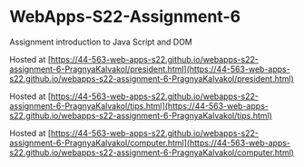 # WebApps-S22-Assignment-6
Assignment introduction to Java Script and DOM

Hosted at [https://44-563-web-apps-s22.github.io/webapps-s22-assignment-6-PragnyaKalvakol/president.html](https://44-563-web-apps-s22.github.io/webapps-s22-assignment-6-PragnyaKalvakol/president.html)

Hosted at [https://44-563-web-apps-s22.github.io/webapps-s22-assignment-6-PragnyaKalvakol/tips.html](https://44-563-web-apps-s22.github.io/webapps-s22-assignment-6-PragnyaKalvakol/tips.html)

Hosted at [https://44-563-web-apps-s22.github.io/webapps-s22-assignment-6-PragnyaKalvakol/computer.html](https://44-563-web-apps-s22.github.io/webapps-s22-assignment-6-PragnyaKalvakol/computer.html)
